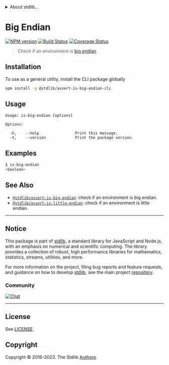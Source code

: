 <!--

@license Apache-2.0

Copyright (c) 2018 The Stdlib Authors.

Licensed under the Apache License, Version 2.0 (the "License");
you may not use this file except in compliance with the License.
You may obtain a copy of the License at

   http://www.apache.org/licenses/LICENSE-2.0

Unless required by applicable law or agreed to in writing, software
distributed under the License is distributed on an "AS IS" BASIS,
WITHOUT WARRANTIES OR CONDITIONS OF ANY KIND, either express or implied.
See the License for the specific language governing permissions and
limitations under the License.

-->


<details>
  <summary>
    About stdlib...
  </summary>
  <p>We believe in a future in which the web is a preferred environment for numerical computation. To help realize this future, we've built stdlib. stdlib is a standard library, with an emphasis on numerical and scientific computation, written in JavaScript (and C) for execution in browsers and in Node.js.</p>
  <p>The library is fully decomposable, being architected in such a way that you can swap out and mix and match APIs and functionality to cater to your exact preferences and use cases.</p>
  <p>When you use stdlib, you can be absolutely certain that you are using the most thorough, rigorous, well-written, studied, documented, tested, measured, and high-quality code out there.</p>
  <p>To join us in bringing numerical computing to the web, get started by checking us out on <a href="https://github.com/stdlib-js/stdlib">GitHub</a>, and please consider <a href="https://opencollective.com/stdlib">financially supporting stdlib</a>. We greatly appreciate your continued support!</p>
</details>

# Big Endian

[![NPM version][npm-image]][npm-url] [![Build Status][test-image]][test-url] [![Coverage Status][coverage-image]][coverage-url] <!-- [![dependencies][dependencies-image]][dependencies-url] -->

> Check if an environment is [big endian][endianness].









<section class="cli">



<section class="installation">

## Installation

To use as a general utility, install the CLI package globally

```bash
npm install -g @stdlib/assert-is-big-endian-cli
```

</section>

<!-- CLI usage documentation. -->

<section class="usage">

## Usage

```text
Usage: is-big-endian [options]

Options:

  -h,    --help                Print this message.
  -V,    --version             Print the package version.
```

</section>

<!-- /.usage -->

<section class="examples">

## Examples

```bash
$ is-big-endian
<boolean>
```

</section>

<!-- /.examples -->

</section>

<!-- /.cli -->

<!-- Section for related `stdlib` packages. Do not manually edit this section, as it is automatically populated. -->

<section class="related">

## See Also

-   <span class="package-name">[`@stdlib/assert-is-big-endian`][@stdlib/assert-is-big-endian]</span><span class="delimiter">: </span><span class="description">check if an environment is big endian.</span>
-   <span class="package-name">[`@stdlib/assert-is-little-endian`][@stdlib/assert/is-little-endian]</span><span class="delimiter">: </span><span class="description">check if an environment is little endian.</span>

</section>

<!-- /.related -->

<!-- Section for all links. Make sure to keep an empty line after the `section` element and another before the `/section` close. -->


<section class="main-repo" >

* * *

## Notice

This package is part of [stdlib][stdlib], a standard library for JavaScript and Node.js, with an emphasis on numerical and scientific computing. The library provides a collection of robust, high performance libraries for mathematics, statistics, streams, utilities, and more.

For more information on the project, filing bug reports and feature requests, and guidance on how to develop [stdlib][stdlib], see the main project [repository][stdlib].

### Community

[![Chat][chat-image]][chat-url]

---

## License

See [LICENSE][stdlib-license].


## Copyright

Copyright &copy; 2016-2023. The Stdlib [Authors][stdlib-authors].

</section>

<!-- /.stdlib -->

<!-- Section for all links. Make sure to keep an empty line after the `section` element and another before the `/section` close. -->

<section class="links">

[npm-image]: http://img.shields.io/npm/v/@stdlib/assert-is-big-endian-cli.svg
[npm-url]: https://npmjs.org/package/@stdlib/assert-is-big-endian-cli

[test-image]: https://github.com/stdlib-js/assert-is-big-endian@v0.1.0/actions/workflows/test.yml/badge.svg?branch=v0.1.0
[test-url]: https://github.com/stdlib-js/assert-is-big-endian@v0.1.0/actions/workflows/test.yml?query=branch:v0.1.0

[coverage-image]: https://img.shields.io/codecov/c/github/stdlib-js/assert-is-big-endian@v0.1.0/main.svg
[coverage-url]: https://codecov.io/github/stdlib-js/assert-is-big-endian@v0.1.0?branch=main

<!--

[dependencies-image]: https://img.shields.io/david/stdlib-js/assert-is-big-endian@v0.1.0.svg
[dependencies-url]: https://david-dm.org/stdlib-js/assert-is-big-endian@v0.1.0/main

-->

[chat-image]: https://img.shields.io/gitter/room/stdlib-js/stdlib.svg
[chat-url]: https://app.gitter.im/#/room/#stdlib-js_stdlib:gitter.im

[stdlib]: https://github.com/stdlib-js/stdlib

[stdlib-authors]: https://github.com/stdlib-js/stdlib/graphs/contributors

[cli-section]: https://github.com/stdlib-js/assert-is-big-endian@v0.1.0#cli
[cli-url]: https://github.com/stdlib-js/assert-is-big-endian@v0.1.0/tree/cli
[@stdlib/assert-is-big-endian]: https://github.com/stdlib-js/assert-is-big-endian@v0.1.0/tree/main

[umd]: https://github.com/umdjs/umd
[es-module]: https://developer.mozilla.org/en-US/docs/Web/JavaScript/Guide/Modules

[deno-url]: https://github.com/stdlib-js/assert-is-big-endian@v0.1.0/tree/deno
[umd-url]: https://github.com/stdlib-js/assert-is-big-endian@v0.1.0/tree/umd
[esm-url]: https://github.com/stdlib-js/assert-is-big-endian@v0.1.0/tree/esm
[branches-url]: https://github.com/stdlib-js/assert-is-big-endian@v0.1.0/blob/main/branches.md

[stdlib-license]: https://raw.githubusercontent.com/stdlib-js/assert-is-big-endian@v0.1.0/main/LICENSE

[endianness]: https://en.wikipedia.org/wiki/Endianness

<!-- <related-links> -->

[@stdlib/assert/is-little-endian]: https://github.com/stdlib-js/assert-is-little-endian

<!-- </related-links> -->

</section>

<!-- /.links -->
